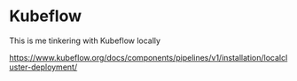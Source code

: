 # Kubeflow

This is me tinkering with Kubeflow locally

https://www.kubeflow.org/docs/components/pipelines/v1/installation/localcluster-deployment/

